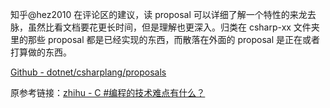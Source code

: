 

知乎@hez2010 在评论区的建议，读 proposal 可以详细了解一个特性的来龙去脉，虽然比看文档要花更长时间，但是理解也更深入。归类在 csharp-xx 文件夹里的那些 proposal 都是已经实现的东西，而散落在外面的 proposal 是正在或者打算做的东西。

[Github - dotnet/csharplang/proposals](https://github.com/dotnet/csharplang/tree/main/proposals)

原参考链接：[zhihu - C #编程的技术难点有什么？](https://www.zhihu.com/question/630654631/answer/3294984179)



